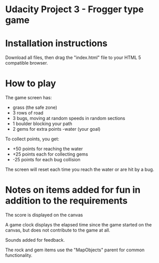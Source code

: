 Udacity Project 3 - Frogger type game
=====================================

# Installation instructions
Download all files, then drag the "index.html" file to your HTML 5 compatible browser.

# How to play

The game screen has:
- grass (the safe zone)
- 3 rows of road
- 3 bugs, moving at random speeds in random sections
- 1 boulder blocking your path
- 2 gems for extra points
-water (your goal)

To collect points, you get:
- +50 points for reaching the water
- +25 points each for collecting gems
- -25 points for each bug collision

The screen will reset each time you reach the water or are hit by a bug.

# Notes on items added for fun in addition to the requirements

The score is displayed on the canvas

A game clock displays the elapsed time since the game started on the canvas, but does not contribute to the game at all.

Sounds added for feedback.

The rock and gem items use the "MapObjects" parent for common functionality.
